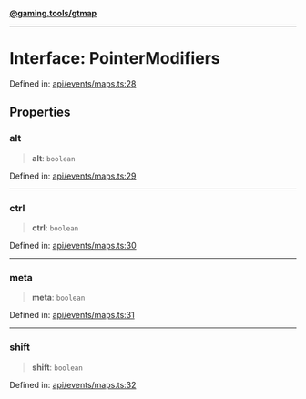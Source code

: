 [**@gaming.tools/gtmap**](README.md)

***

# Interface: PointerModifiers

Defined in: [api/events/maps.ts:28](https://github.com/gamingtools/gt-map/blob/158dafcef9898e0f3f71a5a95a93f4449df181ba/packages/gtmap/src/api/events/maps.ts#L28)

## Properties

### alt

> **alt**: `boolean`

Defined in: [api/events/maps.ts:29](https://github.com/gamingtools/gt-map/blob/158dafcef9898e0f3f71a5a95a93f4449df181ba/packages/gtmap/src/api/events/maps.ts#L29)

***

### ctrl

> **ctrl**: `boolean`

Defined in: [api/events/maps.ts:30](https://github.com/gamingtools/gt-map/blob/158dafcef9898e0f3f71a5a95a93f4449df181ba/packages/gtmap/src/api/events/maps.ts#L30)

***

### meta

> **meta**: `boolean`

Defined in: [api/events/maps.ts:31](https://github.com/gamingtools/gt-map/blob/158dafcef9898e0f3f71a5a95a93f4449df181ba/packages/gtmap/src/api/events/maps.ts#L31)

***

### shift

> **shift**: `boolean`

Defined in: [api/events/maps.ts:32](https://github.com/gamingtools/gt-map/blob/158dafcef9898e0f3f71a5a95a93f4449df181ba/packages/gtmap/src/api/events/maps.ts#L32)
